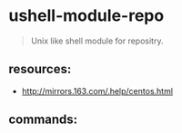 # ushell-module-repo
> Unix like shell module for repositry.

## resources:
+ http://mirrors.163.com/.help/centos.html

## commands:
